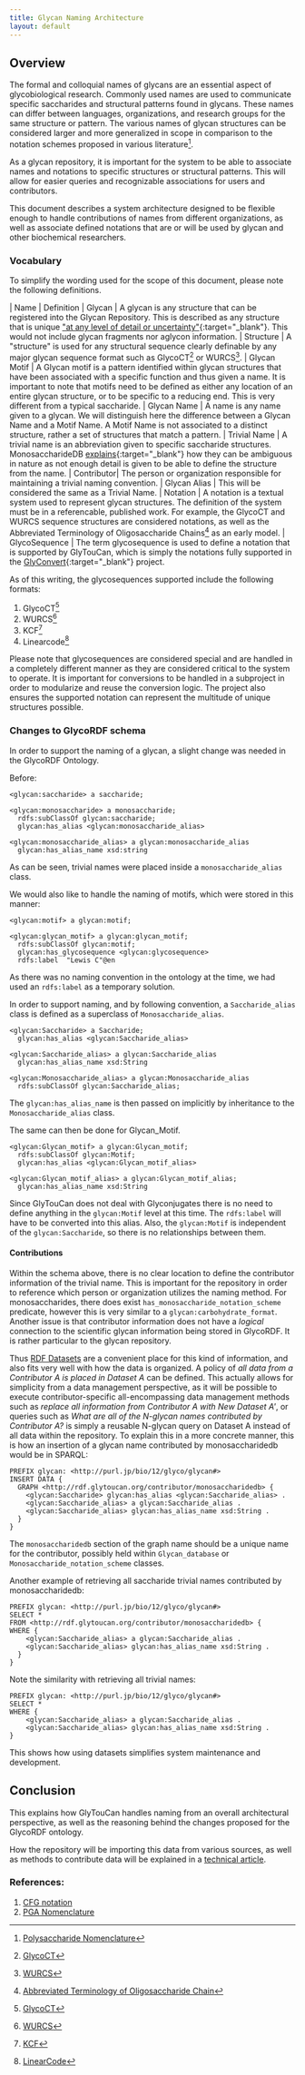 ```yaml
---
title: Glycan Naming Architecture
layout: default
---
```


## Overview

The formal and colloquial names of glycans are an essential aspect of glycobiological research.  Commonly used names are used to communicate specific saccharides and structural patterns found in glycans.  These names can differ between languages, organizations, and research groups for the same structure or pattern.  The various names of glycan structures can be considered larger and more generalized in scope in comparison to the notation schemes proposed in various literature[^1]. 

As a glycan repository, it is important for the system to be able to associate names and notations to specific structures or structural patterns.  This will allow for easier queries and recognizable associations for users and contributors.

This document describes a system architecture designed to be flexible enough to handle contributions of names from different organizations, as well as associate defined notations that are or will be used by glycan and other biochemical researchers.

### Vocabulary

To simplify the wording used for the scope of this document, please note the following definitions.

| Name | Definition
| Glycan | A glycan is any structure that can be registered into the Glycan Repository.  This is described as any structure that is unique ["at any level of detail or uncertainty"](http://glycob.oxfordjournals.org/content/23/12/1422.long){:target="_blank"}.  This would not include glycan fragments nor aglycon information.
| Structure | A "structure" is used for any structural sequence clearly definable by any major glycan sequence format such as GlycoCT[^2] or WURCS[^3].
| Glycan Motif | A Glycan motif is a pattern identified within glycan structures that have been associated with a specific function and thus given a name.  It is important to note that motifs need to be defined as either any location of an entire glycan structure, or to be specific to a reducing end.  This is very different from a typical saccharide.
| Glycan Name | A name is any name given to a glycan.  We will distinguish here the difference between a Glycan Name and a Motif Name.  A Motif Name is not associated to a distinct structure, rather a set of structures that match a pattern.
| Trivial Name | A trivial name is an abbreviation given to specific saccharide structures.  MonosaccharideDB [explains](http://www.monosaccharidedb.org/notation.action?topic=trivialname){:target="_blank"} how they can be ambiguous in nature as not enough detail is given to be able to define the structure from the name.
| Contributor| The person or organization responsible for maintaining a trivial naming convention.
| Glycan Alias | This will be considered the same as a Trivial Name.
| Notation | A notation is a textual system used to represent glycan structures.  The definition of the system must be in a referencable, published work.  For example, the GlycoCT and WURCS sequence structures are considered notations, as well as the Abbreviated Terminology of Oligosaccharide Chains[^4] as an early model.
| GlycoSequence | The term glycosequence is used to define a notation that is supported by GlyTouCan, which is simply the notations fully supported in the [GlyConvert](http://bitbucket/glycosw/glyconvert){:target="_blank"} project.

As of this writing, the glycosequences supported include the following formats:

1. GlycoCT[^2]
1. WURCS[^3]
1. KCF[^5]
1. Linearcode[^6]

Please note that glycosequences are considered special and are handled in a completely different manner as they are considered critical to the system to operate.  It is important for conversions to be handled in a subproject in order to modularize and reuse the conversion logic.  The project also ensures the supported notation can represent the multitude of unique structures possible.

### Changes to GlycoRDF schema

In order to support the naming of a glycan, a slight change was needed in the GlycoRDF Ontology.

Before:

    <glycan:saccharide> a saccharide;

    <glycan:monosaccharide> a monosaccharide;
      rdfs:subClassOf glycan:saccharide;
      glycan:has_alias <glycan:monosaccharide_alias>

    <glycan:monosaccharide_alias> a glycan:monosaccharide_alias
      glycan:has_alias_name xsd:string

As can be seen, trivial names were placed inside a `monosaccharide_alias` class.

We would also like to handle the naming of motifs, which were stored in this manner:

    <glycan:motif> a glycan:motif;

    <glycan:glycan_motif> a glycan:glycan_motif;
      rdfs:subClassOf glycan:motif;
      glycan:has_glycosequence <glycan:glycosequence>
      rdfs:label  "Lewis C"@en

As there was no naming convention in the ontology at the time, we had used an `rdfs:label` as a temporary solution.

In order to support naming, and by following convention, a `Saccharide_alias` class is defined as a superclass of `Monosaccharide_alias`. 

    <glycan:Saccharide> a Saccharide;
      glycan:has_alias <glycan:Saccharide_alias>

    <glycan:Saccharide_alias> a glycan:Saccharide_alias
      glycan:has_alias_name xsd:String

    <glycan:Monosaccharide_alias> a glycan:Monosaccharide_alias
      rdfs:subClassOf glycan:Saccharide_alias;

The `glycan:has_alias_name` is then passed on implicitly by inheritance to the `Monosaccharide_alias` class.

The same can then be done for Glycan_Motif.

    <glycan:Glycan_motif> a glycan:Glycan_motif;
      rdfs:subClassOf glycan:Motif;
      glycan:has_alias <glycan:Glycan_motif_alias>

    <glycan:Glycan_motif_alias> a glycan:Glycan_motif_alias;
      glycan:has_alias_name xsd:String

Since GlyTouCan does not deal with Glyconjugates there is no need to define anything in the `glycan:Motif` level at this time.  The `rdfs:label` will have to be converted into this alias.  Also, the `glycan:Motif` is independent of the `glycan:Saccharide`, so there is no relationships between them.

#### Contributions

Within the schema above, there is no clear location to define the contributor information of the trivial name.  This is important for the repository in order to reference which person or organization utilizes the naming method.  For monosaccharides, there does exist `has_monosaccharide_notation_scheme` predicate, however this is very similar to a `glycan:carbohydrate_format`.  Another issue is that contributor information does not have a _logical_ connection to the scientific glycan information being stored in GlycoRDF.  It is rather particular to the glycan repository.

Thus [RDF Datasets](https://www.w3.org/TR/rdf11-concepts/#section-dataset) are a convenient place for this kind of information, and also fits very well with how the data is organized.  A policy of _all data from a Contributor A is placed in Dataset A_ can be defined.  This actually allows for simplicity from a data management perspective, as it will be possible to execute contributor-specific all-encompassing data management methods such as _replace all information from Contributor A with New Dataset A'_, or queries such as _What are all of the N-glycan names contributed by Contributor A?_ is simply a reusable N-glycan query on Dataset A instead of all data within the repository.
To explain this in a more concrete manner, this is how an insertion of a glycan name contributed by monosaccharidedb would be in SPARQL:

    PREFIX glycan: <http://purl.jp/bio/12/glyco/glycan#>
    INSERT DATA { 
      GRAPH <http://rdf.glytoucan.org/contributor/monosaccharidedb> { 
        <glycan:Saccharide> glycan:has_alias <glycan:Saccharide_alias> .
        <glycan:Saccharide_alias> a glycan:Saccharide_alias .
        <glycan:Saccharide_alias> glycan:has_alias_name xsd:String .
      }
    }

The `monosaccharidedb` section of the graph name should be a unique name for the contributor, possibly held within `Glycan_database` or `Monosaccharide_notation_scheme` classes.

Another example of retrieving all saccharide trivial names contributed by monosaccharidedb: 

    PREFIX glycan: <http://purl.jp/bio/12/glyco/glycan#>
    SELECT *
    FROM <http://rdf.glytoucan.org/contributor/monosaccharidedb> { 
    WHERE {
        <glycan:Saccharide_alias> a glycan:Saccharide_alias .
        <glycan:Saccharide_alias> glycan:has_alias_name xsd:String .
      }
    }

Note the similarity with retrieving all trivial names:

    PREFIX glycan: <http://purl.jp/bio/12/glyco/glycan#>
    SELECT *
    WHERE {
        <glycan:Saccharide_alias> a glycan:Saccharide_alias .
        <glycan:Saccharide_alias> glycan:has_alias_name xsd:String .
    }

This shows how using datasets simplifies system maintenance and development. 


## Conclusion

This explains how GlyTouCan handles naming from an overall architectural perspective, as well as the reasoning behind the changes proposed for the GlycoRDF ontology.

How the repository will be importing this data from various sources, as well as methods to contribute data will be explained in a [technical article](/system/name_technical).

### References:

[^1]: [Polysaccharide Nomenclature](http://pac.iupac.org/publications/pac/pdf/1982/pdf/5408x1523.pdf)
[^2]: [GlycoCT](http://www.ncbi.nlm.nih.gov/pubmed/18436199)
[^3]: [WURCS](http://www.ncbi.nlm.nih.gov/pubmed/24897372)
[^4]: [Abbreviated Terminology of Oligosaccharide Chain](http://www.jbc.org/content/257/7/3347.full.pdf)
[^5]: [KCF](http://rings.t.soka.ac.jp/help/kcf.html)
[^6]: [LinearCode](http://web.media.mit.edu/~yanival/Alt02.pdf)

1. [CFG notation](http://www.functionalglycomics.org/static/consortium/Nomenclature.shtml)
2. [PGA Nomenclature](http://glycomics.scripps.edu/coreD/PGAnomenclature.pdf)
